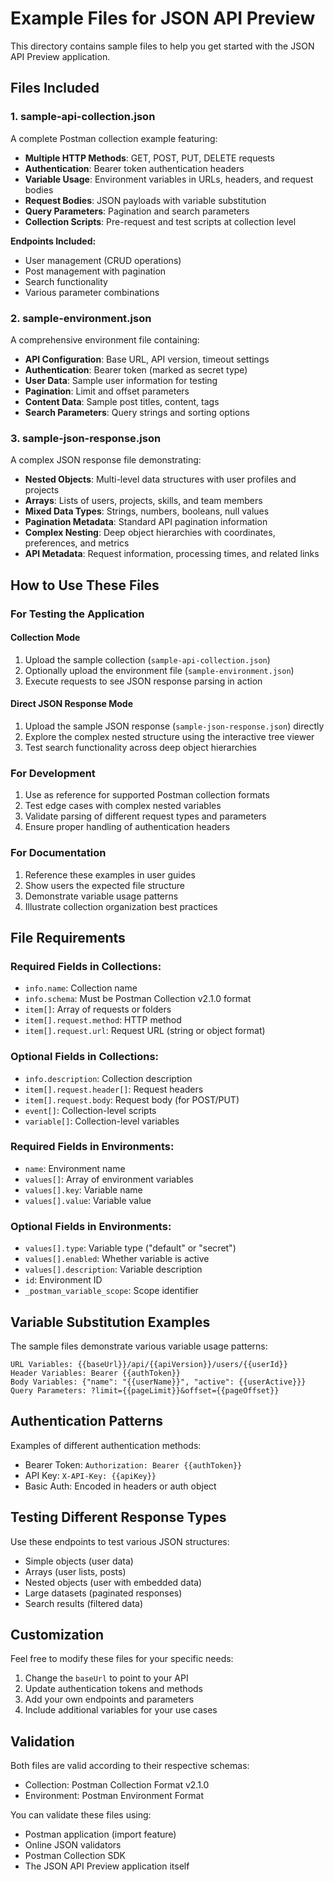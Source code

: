 # Example Files for JSON API Preview

This directory contains sample files to help you get started with the JSON API Preview application.

## Files Included

### 1. sample-api-collection.json
A complete Postman collection example featuring:
- **Multiple HTTP Methods**: GET, POST, PUT, DELETE requests
- **Authentication**: Bearer token authentication headers
- **Variable Usage**: Environment variables in URLs, headers, and request bodies
- **Request Bodies**: JSON payloads with variable substitution
- **Query Parameters**: Pagination and search parameters
- **Collection Scripts**: Pre-request and test scripts at collection level

**Endpoints Included:**
- User management (CRUD operations)
- Post management with pagination
- Search functionality
- Various parameter combinations

### 2. sample-environment.json
A comprehensive environment file containing:
- **API Configuration**: Base URL, API version, timeout settings
- **Authentication**: Bearer token (marked as secret type)
- **User Data**: Sample user information for testing
- **Pagination**: Limit and offset parameters
- **Content Data**: Sample post titles, content, tags
- **Search Parameters**: Query strings and sorting options

### 3. sample-json-response.json
A complex JSON response file demonstrating:
- **Nested Objects**: Multi-level data structures with user profiles and projects
- **Arrays**: Lists of users, projects, skills, and team members
- **Mixed Data Types**: Strings, numbers, booleans, null values
- **Pagination Metadata**: Standard API pagination information
- **Complex Nesting**: Deep object hierarchies with coordinates, preferences, and metrics
- **API Metadata**: Request information, processing times, and related links

## How to Use These Files

### For Testing the Application

#### Collection Mode
1. Upload the sample collection (`sample-api-collection.json`)
2. Optionally upload the environment file (`sample-environment.json`)
3. Execute requests to see JSON response parsing in action

#### Direct JSON Response Mode
1. Upload the sample JSON response (`sample-json-response.json`) directly
2. Explore the complex nested structure using the interactive tree viewer
3. Test search functionality across deep object hierarchies

### For Development
1. Use as reference for supported Postman collection formats
2. Test edge cases with complex nested variables
3. Validate parsing of different request types and parameters
4. Ensure proper handling of authentication headers

### For Documentation
1. Reference these examples in user guides
2. Show users the expected file structure
3. Demonstrate variable usage patterns
4. Illustrate collection organization best practices

## File Requirements

### Required Fields in Collections:
- `info.name`: Collection name
- `info.schema`: Must be Postman Collection v2.1.0 format
- `item[]`: Array of requests or folders
- `item[].request.method`: HTTP method
- `item[].request.url`: Request URL (string or object format)

### Optional Fields in Collections:
- `info.description`: Collection description
- `item[].request.header[]`: Request headers
- `item[].request.body`: Request body (for POST/PUT)
- `event[]`: Collection-level scripts
- `variable[]`: Collection-level variables

### Required Fields in Environments:
- `name`: Environment name
- `values[]`: Array of environment variables
- `values[].key`: Variable name
- `values[].value`: Variable value

### Optional Fields in Environments:
- `values[].type`: Variable type ("default" or "secret")
- `values[].enabled`: Whether variable is active
- `values[].description`: Variable description
- `id`: Environment ID
- `_postman_variable_scope`: Scope identifier

## Variable Substitution Examples

The sample files demonstrate various variable usage patterns:

```
URL Variables: {{baseUrl}}/api/{{apiVersion}}/users/{{userId}}
Header Variables: Bearer {{authToken}}
Body Variables: {"name": "{{userName}}", "active": {{userActive}}}
Query Parameters: ?limit={{pageLimit}}&offset={{pageOffset}}
```

## Authentication Patterns

Examples of different authentication methods:
- Bearer Token: `Authorization: Bearer {{authToken}}`
- API Key: `X-API-Key: {{apiKey}}`
- Basic Auth: Encoded in headers or auth object

## Testing Different Response Types

Use these endpoints to test various JSON structures:
- Simple objects (user data)
- Arrays (user lists, posts)
- Nested objects (user with embedded data)
- Large datasets (paginated responses)
- Search results (filtered data)

## Customization

Feel free to modify these files for your specific needs:
1. Change the `baseUrl` to point to your API
2. Update authentication tokens and methods
3. Add your own endpoints and parameters
4. Include additional variables for your use cases

## Validation

Both files are valid according to their respective schemas:
- Collection: Postman Collection Format v2.1.0
- Environment: Postman Environment Format

You can validate these files using:
- Postman application (import feature)
- Online JSON validators
- Postman Collection SDK
- The JSON API Preview application itself